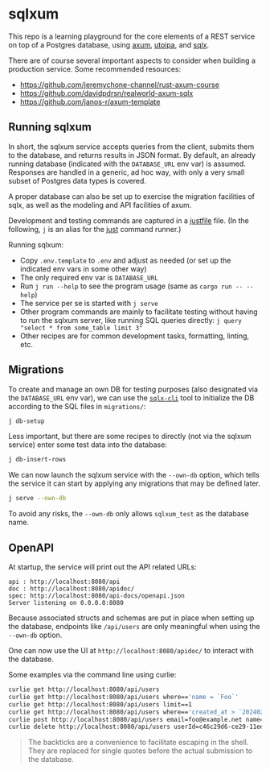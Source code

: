 # sqlxum

This repo is a learning playground for the core elements of a REST service
on top of a Postgres database, using [axum], [utoipa], and [sqlx].

[axum]: https://github.com/tokio-rs/axum
[utoipa]: https://github.com/juhaku/utoipa
[sqlx]: https://github.com/launchbadge/sqlx

There are of course several important aspects to consider when building a production service.
Some recommended resources:

- https://github.com/jeremychone-channel/rust-axum-course
- https://github.com/davidpdrsn/realworld-axum-sqlx
- https://github.com/janos-r/axum-template

## Running sqlxum

In short, the sqlxum service accepts queries from the client, submits them to the database,
and returns results in JSON format.
By default, an already running database (indicated with the `DATABASE_URL` env var) is assumed.
Responses are handled in a generic, ad hoc way, with only a very small subset of Postgres data
types is covered.

A proper database can also be set up to exercise the migration facilities of sqlx,
as well as the modeling and API facilities of axum.

Development and testing commands are captured in a [justfile] file.
(In the following, `j` is an alias for the [just] command runner.)

[justfile]: ./justfile
[just]: https://just.systems/

Running sqlxum:

- Copy `.env.template` to `.env` and adjust as needed
  (or set up the indicated env vars in some other way)
- The only required env var is `DATABASE_URL`
- Run `j run --help` to see the program usage (same as `cargo run -- --help`)
- The service per se is started with `j serve`
- Other program commands are mainly to facilitate testing without having to
  run the sqlxum server, like running SQL queries directly:
  `j query "select * from some_table limit 3"`
- Other recipes are for common development tasks, formatting, linting, etc.

## Migrations

To create and manage an own DB for testing purposes
(also designated via the `DATABASE_URL` env var),
we can use the [`sqlx-cli`] tool to initialize the DB according to the
SQL files in `migrations/`:

[`sqlx-cli`]: https://crates.io/crates/sqlx-cli

```sh
j db-setup
```

Less important, but there are some recipes to directly (not via the sqlxum service)
enter some test data into the database:
    
```sh
j db-insert-rows
```

We can now launch the sqlxum service with the `--own-db` option,
which tells the service it can start by applying any migrations that may be defined later.

```sh
j serve --own-db
```

To avoid any risks, the `--own-db` only allows `sqlxum_test` as the database name.

## OpenAPI

At startup, the service will print out the API related URLs:

```
api : http://localhost:8080/api
doc : http://localhost:8080/apidoc/
spec: http://localhost:8080/api-docs/openapi.json
Server listening on 0.0.0.0:8080
```

Because associated structs and schemas are put in place when setting up the database,
endpoints like `/api/users` are only meaningful when using the `--own-db` option.

One can now use the UI at `http://localhost:8080/apidoc/` to interact with the database.

Some examples via the command line using curlie:

```sh
curlie get http://localhost:8080/api/users
curlie get http://localhost:8080/api/users where=='name = `Foo`'
curlie get http://localhost:8080/api/users limit==1
curlie get http://localhost:8080/api/users where=='created_at > `20240218T03:40`'
curlie post http://localhost:8080/api/users email=foo@example.net name='Foo Bar'
curlie delete http://localhost:8080/api/users userId=c46c29d6-ce29-11ee-af0c-73c279b2e1ce
```

> The backticks are a convenience to facilitate escaping in the shell.
> They are replaced for single quotes before the actual submission to the database.
